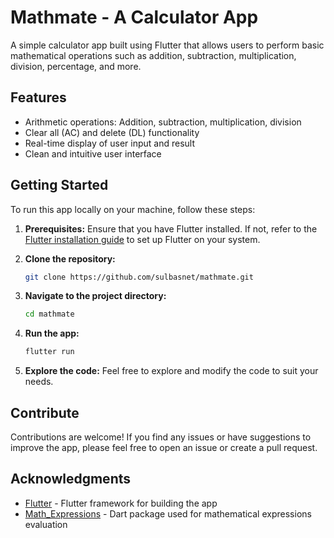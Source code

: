 # Mathmate - A Calculator App

A simple calculator app built using Flutter that allows users to perform basic mathematical operations such as addition, subtraction, multiplication, division, percentage, and more.

## Features

- Arithmetic operations: Addition, subtraction, multiplication, division
- Clear all (AC) and delete (DL) functionality
- Real-time display of user input and result
- Clean and intuitive user interface

## Getting Started

To run this app locally on your machine, follow these steps:

1. **Prerequisites:** Ensure that you have Flutter installed. If not, refer to the [Flutter installation guide](https://flutter.dev/docs/get-started/install) to set up Flutter on your system.

2. **Clone the repository:**

   ```bash
   git clone https://github.com/sulbasnet/mathmate.git
   ```

3. **Navigate to the project directory:**

   ```bash
   cd mathmate
   ```

4. **Run the app:**

   ```bash
   flutter run
   ```

5. **Explore the code:** Feel free to explore and modify the code to suit your needs.

## Contribute

Contributions are welcome! If you find any issues or have suggestions to improve the app, please feel free to open an issue or create a pull request.

## Acknowledgments

- [Flutter](https://flutter.dev/) - Flutter framework for building the app
- [Math_Expressions](https://pub.dev/packages/math_expressions) - Dart package used for mathematical expressions evaluation

